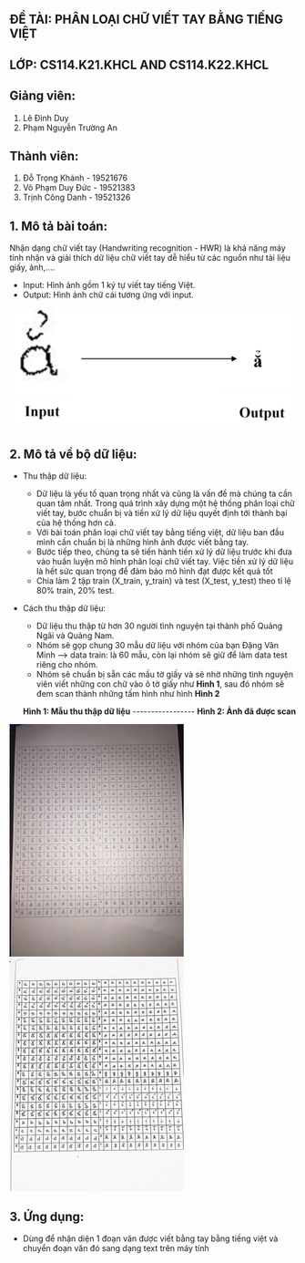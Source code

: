 ## ĐỀ TÀI: PHÂN LOẠI CHỮ VIẾT TAY BẰNG TIẾNG VIỆT
## LỚP: CS114.K21.KHCL AND CS114.K22.KHCL
## Giảng viên:
1. Lê Đình Duy
2. Phạm Nguyễn Trường An
## Thành viên:
1. Đỗ Trọng Khánh - 19521676
2. Võ Phạm Duy Đức - 19521383
3. Trịnh Công Danh - 19521326
## 1. Mô tả bài toán:
Nhận dạng chữ viết tay (Handwriting recognition - HWR) là khả năng máy tính nhận và giải thích dữ liệu chữ viết tay dễ hiểu từ các nguồn như tài liệu giấy, ảnh,....

- Input: Hình ảnh gồm 1 ký tự viết tay tiếng Việt.
- Output: Hình ảnh chữ cái tương ứng với input.

![](Image/input_output.png)

## 2. Mô tả về bộ dữ liệu:
  - Thu thập dữ liệu:
    - Dữ liệu là yếu tố quan trọng nhất và cũng là vấn đề mà chúng ta cần quan tâm nhất. Trong quá trình xây dựng một hệ thống phân loại chữ viết tay, bước chuẩn bị và tiền xử lý dữ liệu quyết định tới thành bại của hệ thống hơn cả.
    - Với bài toán phân loại chữ viết tay bằng tiếng việt, dữ liệu ban đầu mình cần chuẩn bị là những hình ảnh được viết bằng tay.
    - Bước tiếp theo, chúng ta sẽ tiến hành tiền xử lý dữ liệu trước khi đưa vào huấn luyện mô hình phân loại chữ viết tay. Việc tiền xử lý dữ liệu là hết sức quan trọng để đảm bảo mô hình đạt được kết quả tốt
    - Chia làm 2 tập train (X_train, y_train) và test (X_test, y_test) theo tỉ lệ 80% train, 20% test.

  - Cách thu thập dữ liệu:
    - Dữ liệu thu thập từ hơn 30 người tình nguyện tại thành phố Quảng Ngãi và Quảng Nam.
    - Nhóm sẽ gọp chung 30 mẫu dữ liệu với nhóm của bạn Đặng Văn Minh --> data train: là 60 mẫu, còn lại nhóm sẽ giữ để làm data test riêng cho nhóm.
    - Nhóm sẽ chuẩn bị sẵn các mầu tờ giấy và sẽ nhờ những tình nguyện viên viết những con chữ vào ô tờ giấy như **Hình 1**, sau đó nhóm sẽ đem scan thành những tấm hình như hình **Hình 2**

    **Hình 1: Mẫu thu thập dữ liệu** ----------------- **Hình 2: Ảnh đã được scan**

![](Image/data.jpg)   ![](Image/scan_data.jpg)

## 3. Ứng dụng:
  - Dùng để nhận diện 1 đoạn văn được viết bằng tay bằng tiếng việt và chuyển đoạn văn đó sang dạng text trên máy tính
